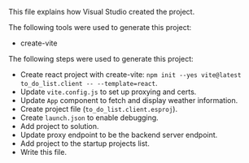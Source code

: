 This file explains how Visual Studio created the project.

The following tools were used to generate this project:
- create-vite

The following steps were used to generate this project:
- Create react project with create-vite: `npm init --yes vite@latest to_do_list.client -- --template=react`.
- Update `vite.config.js` to set up proxying and certs.
- Update `App` component to fetch and display weather information.
- Create project file (`to_do_list.client.esproj`).
- Create `launch.json` to enable debugging.
- Add project to solution.
- Update proxy endpoint to be the backend server endpoint.
- Add project to the startup projects list.
- Write this file.
